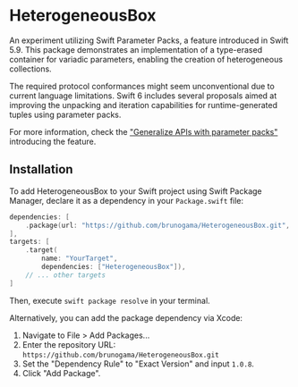 # HeterogeneousBox

An experiment utilizing Swift Parameter Packs, a feature introduced in Swift 5.9. This package demonstrates an implementation of a type-erased container for variadic parameters, enabling the creation of heterogeneous collections.

The required protocol conformances might seem unconventional due to current language limitations. Swift 6 includes several proposals aimed at improving the unpacking and iteration capabilities for runtime-generated tuples using parameter packs.

For more information, check the [ "Generalize APIs with parameter packs"](https://developer.apple.com/videos/play/wwdc2023/10168) introducing the feature.

## Installation

To add HeterogeneousBox to your Swift project using Swift Package Manager, declare it as a dependency in your `Package.swift` file:

```swift
dependencies: [
    .package(url: "https://github.com/brunogama/HeterogeneousBox.git", .exact("1.0.8"))
],
targets: [
    .target(
        name: "YourTarget",
        dependencies: ["HeterogeneousBox"]),
    // ... other targets
]
```

Then, execute `swift package resolve` in your terminal.

Alternatively, you can add the package dependency via Xcode:
1. Navigate to File > Add Packages...
2. Enter the repository URL: `https://github.com/brunogama/HeterogeneousBox.git`
3. Set the "Dependency Rule" to "Exact Version" and input `1.0.8`.
4. Click "Add Package".
